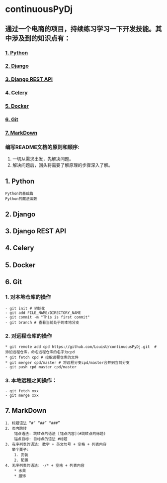 # continuousPyDj
## 通过一个电商的项目，持续练习学习一下开发技能。其中涉及到的知识点有：
### [1. Python](#1-python)

### [2. Django](#2-django)

### [3. Django REST API](#3-django-rest-api)

### [4. Celery](#4-celery)

### [5. Docker](#5-docker)

### [6. Git](#6-git)

### [7. MarkDown](#7-markdown)

### 编写README文档的原则和顺序:
  1. 一切从需求出发，先解决问题。
  2. 解决问题后，回头将需要了解原理的步骤深入了解。

## 1. Python
    Python的基础篇
    Python的魔法函数

## 2. Django

## 3. Django REST API

## 4. Celery

## 5. Docker

## 6. Git
  ### 1. 对本地仓库的操作
    - git init # 初始化
    - git add FILE_NAME/DIRECTORY_NAME
    - git commit -m "This is first commit"
    - git branch # 查看当前处于的本地分支
  
  ### 2. 对远程仓库的操作
    * git remote add cpd https://github.com/LouisU/continuousPyDj.git  # 添加远程仓库，命名远程仓库的名字为cpd
    * git fetch cpd # 拉取远程仓库的文件
    * git merger cpd/master # 将远程分支cpd/master合并到当前分支
    - git push cpd master cpd/master 

  ### 3. 本地远程之间操作：
    - git fetch xxx
    - git merge xxx

## 7. MarkDown
    1. 标题语法 “#” “##” “###”
    2. 页内跳转
        锚点语法: 跳转点的语法 [锚点内容](#跳转点的标题)
        锚点目标: 目标点的语法 #标题
    3. 有序列表的语法: 数字 + 英文句号 + 空格 + 列表内容
       举个栗子: 
        1. 安装
        2. 配置
    4. 无序列表的语法: -/* + 空格 + 列表内容
        * 水果
        * 服饰
        




